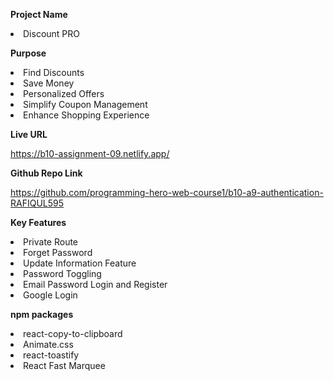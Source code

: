**Project Name**

<li>Discount PRO</li>

**Purpose**

<li>Find Discounts</li>
<li>Save Money</li>
<li>Personalized Offers</li>
<li>Simplify Coupon Management</li>
<li>Enhance Shopping Experience</li>

**Live URL**

https://b10-assignment-09.netlify.app/

**Github Repo Link**

https://github.com/programming-hero-web-course1/b10-a9-authentication-RAFIQUL595

**Key Features**

<li>Private Route</li>
<li>Forget Password</li>
<li>Update Information Feature</li>
<li>Password Toggling</li>
<li>Email Password Login and Register</li>
<li>Google Login</li>

**npm packages**

<li>react-copy-to-clipboard</li>
<li>Animate.css</li>
<li>react-toastify</li>
<li>React Fast Marquee</li>

